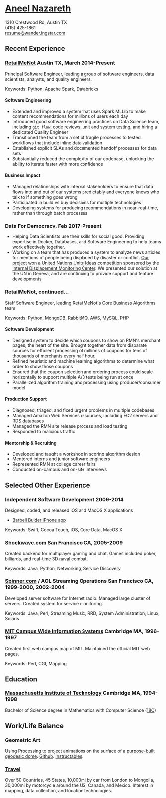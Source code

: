# [Aneel Nazareth](http://wander.ingstar.com/)

1310 Crestwood Rd, Austin TX  
(415) 425-1861  
[resume@wander.ingstar.com](mailto:resume@wander.ingstar.com)

## Recent Experience

### [RetailMeNot](http://www.retailmenot.com/) Austin TX, March 2014-Present

Principal Software Engineer, leading a group of software engineers, data scientists, analysts, and quality engineers.

Keywords: Python, Apache Spark, Databricks

#### Software Engineering

*   Extended and improved a system that uses Spark MLLib to make content recommendations for millions of users each day
*   Introduced good software engineering practices on Data Science team, including `git flow`, code reviews, unit and system testing, and hiring a dedicated Quality Engineer
*   Transitioned the team from a set of fragile processes to tested workflows that include inline data validation
*   Established explicit SLAs and documented handoff processes for data sets
*   Substantially reduced the complexity of our codebase, unlocking the ability to iterate faster with more confidence

#### Business Impact

*   Managed relationships with internal stakeholders to ensure that data flows into and out of our systems predictably and everyone knows who talk to if something goes wrong
*   Participated in build vs buy decisions for multiple technologies
*   Developing systems for producing recommendations in near-real-time, rather than through batch processes


### [Data For Democracy](http://datafordemocracy.org/), Feb 2017-Present

*   Helping Data Scientists use their skills for social good. Providing expertise in Docker, Databases, and Software Engineering to help teams work effectively together.
*   Working on a team that has produced a system to analyze news articles for mentions of people being displaced by disaster or conflict.
    [Our project](http://datafordemocracy.org/projects/refugees.html) won a [United Nations Unite Ideas](http://ideas.unite.un.org/)
    competition sponsored by the [Internal Displacement Monitoring Center](http://www.internal-displacement.org/).
    We presented our solution at the UN in Geneva, and are continuing to provide support and feature developments



### RetailMeNot, continued...

Staff Software Engineer, leading RetailMeNot's Core Business Algorithms team

Keywords: Python, MongoDB, RabbitMQ, AWS, MySQL, PHP

#### Software Development

*   Designed system to decide which coupons to show on RMN's merchant pages, the heart of the site. Brought together data from disparate sources for efficient processing of millions of coupons for tens of thousands of merchants every half hour.
*   Refined heuristic and machine learning algorithms to determine what order to show those coupons
*   Ensured that the coupon selection and ordering process could scale horizontally to support multiple A/B tests being run at once
*   Parallelized algorithm training and processing using producer/consumer model

#### Production Support

*   Diagnosed, triaged, and fixed urgent problems in multiple codebases
*   Managed Amazon Web Services resources, including EC2 servers and RDS databases
*   Managed the RMN site release process and load testing
*   Responded to malicious traffic

#### Mentorship & Recruiting

*   Developed and taught a workshop in scoring algorithm design
*   Mentored interns and junior software engineers
*   Represented RMN at college career fairs
*   Conducted on-campus and on-site interviews


## Selected Other Experience

### Independent Software Development 2009-2014

Designed, coded, and released iOS and MacOS X applications
*   [Barbell Bulder iPhone app](http://barbellbuilder.com/)

Keywords: Swift, Cocoa Touch, iOS, Core Data, MacOS X


### [Shockwave.com](http://shockwave.com/) San Francisco CA, 2005-2009

Created backend for multiplayer gaming and chat. Games included poker, billiards, and real-time 3D naval combat.

Keywords: Java, Python, Networking, Service Discovery


### [Spinner.com](http://spinner.com/) / AOL Streaming Operations San Francisco CA, 1999-2000, 2002-2004

Developed server software for Internet radio. Managed large cluster of servers. Created system for service monitoring.

Keywords: Java, Perl, Streaming Music, RRD, System Administration, Linux, Solaris


### [MIT Campus Wide Information Systems](http://web.mit.edu/cwis/) Cambridge MA, 1996-1997

Created first web campus map of MIT. Maintained the official MIT web pages.

Keywords: Perl, CGI, Mapping


## Education

### [Massachusetts Institute of Technology](http://mit.edu/) Cambridge MA, 1994-1998

Bachelor of Science degree in Mathematics with Computer Science ([18C](https://math.mit.edu/academics/undergrad/major/course18c))


## Work/Life Balance

### Geometric Art

Using Processing to project animations on the surface of a [purpose-built geodesic dome](http://project-dome.tumblr.com/about). [Github](https://github.com/WanderingStar/dome). [Instructables](http://www.instructables.com/id/Projection-Dome/).

### [Travel](http://wander.ingstar.com/index.html#adventures)

Over 50 Countries, 45 States, 10,000mi by car from London to Mongolia, 30,000mi by motorcycle around the US, Canada, and Mexico. Interest in mapping, data collection, and location technologies.
